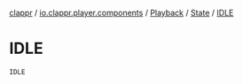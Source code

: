 [clappr](../../../index.md) / [io.clappr.player.components](../../index.md) / [Playback](../index.md) / [State](index.md) / [IDLE](.)

# IDLE

`IDLE`